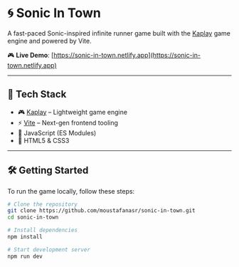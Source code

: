 # 🌀 Sonic In Town

A fast-paced Sonic-inspired infinite runner game built with the [Kaplay](https://www.kaplay.dev/) game engine and powered by Vite.

🎮 **Live Demo**: [https://sonic-in-town.netlify.app](https://sonic-in-town.netlify.app)

---

## 🚀 Tech Stack

- 🎮 [Kaplay](https://www.kaplay.dev/) – Lightweight game engine
- ⚡ [Vite](https://vitejs.dev/) – Next-gen frontend tooling
- 🧠 JavaScript (ES Modules)
- 🎨 HTML5 & CSS3

---

## 🛠️ Getting Started

To run the game locally, follow these steps:

```bash
# Clone the repository
git clone https://github.com/moustafanasr/sonic-in-town.git
cd sonic-in-town

# Install dependencies
npm install

# Start development server
npm run dev
